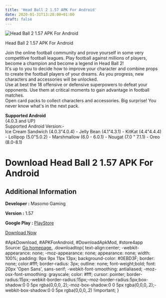 ```yaml
---
title: 'Head Ball 2 1.57 APK For Android'
date: 2020-01-31T13:28:00+01:00
draft: false
---
```


![Head Ball 2 1.57 APK For Android](https://i0.wp.com/apkhome.net/wp-content/uploads/2018/07/Head-Ball-2-1.57.png "Head Ball 2 1.57 APK For Android")

  

Head Ball 2 1.57 APK For Android

Join the online football community and prove yourself in some very competitive football leagues. Play football against millions of players, become a champion and become a legend in Head Ball 2!  
It's up to you to decide how to improve your character and combine props to create the football players of your dreams. As you progress, new characters and accessories will be unlocked.  
Use at best the 18 offensive or defensive superpowers to defeat your opponents. Use them at critical moments to gain advantage in football matches.  
Open card packs to collect characters and accessories. Big surprise! You never know what's in the next pack.

**Supported Android**  
{4.0.3 and UP}  
Supported Android Version:-  
Ice Cream Sandwich (4.0.3"4.0.4) - Jelly Bean (4.1"4.3.1) - KitKat (4.4"4.4.4) - Lollipop (5.0"5.0.2) - Marshmallow (6.0 - 6.0.1) - Nougat (7.0 " 7.1.1) - Oreo (8.0-8.1)

Download Head Ball 2 1.57 APK For Android
=========================================

Additional Information
----------------------

**Developer :** Masomo Gaming

**Version :** 1.57

**Google Play :** [PlayStore](https://play.google.com/store/apps/details?id=com.masomo.headball2)

  

[Download Now](https://store4app.co/post/head-ball-2-1-57-apk-for-android_1573670885)

  
#ApkDownload, #APKForAndroid, #DownloadApkMod, #store4app  
Source: [Go homepage.](https://store4app.co/post/head-ball-2-1-57-apk-for-android_1573670885) .downloadtop{ text-align:center; -webkit-appearance: none; -moz-appearance: none; appearance: none; width: 100%; padding: 9px 9px 11px 13px; background-color: #0EBD3F; border: none; color:#fff; border-radius: 3px; outline: none; font-weight;bold; font: 20px 'Open Sans', sans-serif; -webkit-font-smoothing: antialiased; -moz-osx-font-smoothing: grayscale; color: #fff; cursor: pointer; border-radius:15px;-webkit-border-radius:15px;-moz-border-radius:5px;box-shadow:0 0 5px rgba(0,0,0,.2);-moz-box-shadow:0 0 5px rgba(0,0,0,.2);-webkit-box-shadow:0 0 5px rgba(0,0,0,.2) !important; }